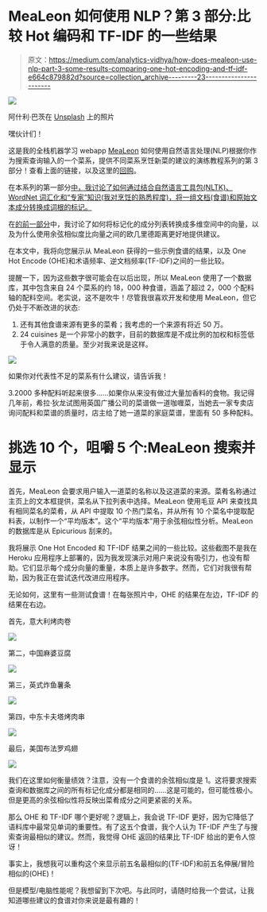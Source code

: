 # MeaLeon 如何使用 NLP？第 3 部分:比较 Hot 编码和 TF-IDF 的一些结果

> 原文：<https://medium.com/analytics-vidhya/how-does-mealeon-use-nlp-part-3-some-results-comparing-one-hot-encoding-and-tf-idf-e664c879882d?source=collection_archive---------23----------------------->

![](img/b824d6b7c1b79eb9e6a70a511af04b41.png)

阿什利·巴茨在 [Unsplash](https://unsplash.com?utm_source=medium&utm_medium=referral) 上的照片

嘿伙计们！

这是我的全栈机器学习 webapp [MeaLeon](http://mealeon.herokuapp.com/) 如何使用自然语言处理(NLP)根据你作为搜索查询输入的一个菜系，提供不同菜系烹饪新菜的建议的演练教程系列的第 3 部分！查看上面的链接，以及这里的[回购](https://github.com/AaronWChen/MeaLeon)。

在本系列的第一部分[中，我讨论了如何通过结合自然语言工具包(NLTK)、WordNet 词汇化和“专家”知识(我对烹饪的熟悉程度)，将一组文档(食谱)和原始文本成分转换成词根的标记。](/analytics-vidhya/a-walkthrough-nlp-workflow-using-mealeon-part-1-prepping-the-data-8ffe46820f56)

在[的前一部分](/analytics-vidhya/a-walkthrough-nlp-workflow-using-mealeon-part-2-rise-and-cosine-d027c339829b)中，我讨论了如何将标记化的成分列表转换成多维空间中的向量，以及为什么使用余弦相似度比向量之间的欧几里德距离更好地提供建议。

在本文中，我将向您展示从 MeaLeon 获得的一些示例食谱的结果，以及 One Hot Encode (OHE)和术语频率、逆文档频率(TF-IDF)之间的一些比较。

提醒一下，因为这些数字很可能会在以后出现，所以 MeaLeon 使用了一个数据库，其中包含来自 24 个菜系的约 18，000 种食谱，涵盖了超过 2，000 个配料轴的配料空间。老实说，这不是吹牛！尽管我很喜欢开发和使用 MeaLeon，但它仍处于不断改进的状态:

1.  还有其他食谱来源有更多的菜肴；我考虑的一个来源有将近 50 万。
2.  24 cuisines 是一个非常小的数字，目前的数据库是不成比例的加权和标签低于令人满意的质量。至少对我来说是这样。

![](img/6489e06c7d42a51d2e5e6a7d032a3f73.png)

如果你对代表性不足的菜系有什么建议，请告诉我！

3.2000 多种配料听起来很多……如果你从来没有做过大量加香料的食物。我记得几年前，希拉·狄龙试图用英国广播公司的菜谱做一道咖喱菜，当她去一家专卖店询问配料和菜谱的质量时，店主给了她一道菜的家庭菜谱，里面有 50 多种配料。

# **挑选 10 个，咀嚼 5 个:MeaLeon 搜索并显示**

首先，MeaLeon 会要求用户输入一道菜的名称以及这道菜的来源。菜肴名称通过主页上的文本框提供，菜名从下拉列表中选择。MeaLeon 使用毛豆 API 来查找具有相同菜名的菜肴，从 API 中提取 10 个热门菜名，并从所有 10 个菜名中提取配料表，以制作一个“平均版本”。这个“平均版本”用于余弦相似性分析。MeaLeon 的数据库是从 Epicurious 刮来的。

我将展示 One Hot Encoded 和 TF-IDF 结果之间的一些比较。这些截图不是我在 Heroku 应用程序上部署的，因为我发现演示对用户来说没有吸引力，也没有帮助。它们显示每个成分向量的重量，本质上是许多数字。然而，它们对我很有帮助，因为我正在尝试迭代改进应用程序。

无论如何，这里有一些测试食谱！在每张照片中，OHE 的结果在左边，TF-IDF 的结果在右边。

首先，意大利烤肉卷

![](img/0a0966b22c7df58859a9d19a7ce8c872.png)

第二，中国麻婆豆腐

![](img/bbad079c3d715fe61080b71fad5e3409.png)

第三，英式炸鱼薯条

![](img/7d3515b7d337157269821eba9f5d2a19.png)

第四，中东卡夫塔烤肉串

![](img/decfd0158bc72eac5e6d0bf51a4ac868.png)

最后，美国布法罗鸡翅

![](img/f9c94d2c6da21e5171bdd7cb42b5c679.png)

我们在这里如何衡量绩效？注意，没有一个食谱的余弦相似度是 1。这将要求搜索查询和数据库之间的所有标记化成分都是相同的……这是可能的，但可能性极小。但是更高的余弦相似性将反映出菜肴成分之间更紧密的关系。

那么 OHE 和 TF-IDF 哪个更好呢？逻辑上，我会说 TF-IDF 更好，因为它降低了语料库中最常见单词的重要性。有了这五个食谱，我个人认为 TF-IDF 产生了与搜索查询最相似的建议。然而，我觉得 OHE 返回的结果比 TF-IDF 给出的更令人惊讶！

事实上，我想我可以重构这个来显示前五名最相似的(TF-IDF)和前五名伸展/冒险相似的(OHE)！

但是模型/电脑性能呢？我想留到下次吧。与此同时，请随时给我一个尝试，让我知道哪些建议的食谱对你来说是最有趣的！